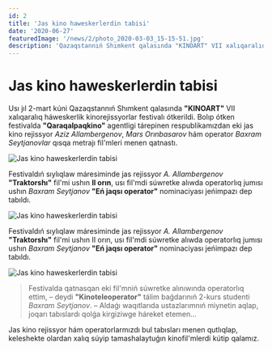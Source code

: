 ```yaml
---
id: 2
title: 'Jas kino haweskerlerdin tabisi'
date: '2020-06-27'
featuredImage: '/news/2/photo_2020-03-03_15-15-51.jpg'
description: 'Qazaqstannıń Shımkent qalasında "KINOART" VII xalıqaralıq háweskerlik kinorejissyorlar festivalı ótkerildi.'
---
```


# Jas kino haweskerlerdin tabisi

Usı jıl 2-mart kúni Qazaqstannıń Shımkent qalasında **"KINOART"** VII xalıqaralıq háweskerlik kinorejissyorlar festivalı ótkerildi. Bolıp ótken festivalda **"Qaraqalpaqkino"** agentligi tárepinen respublikamızdan eki jas kino rejissyor _Aziz Allambergenov_, _Mars Orınbasarov_ hám operator _Baxram Seytjanovlar_ qısqa metrajı fil'mleri menen qatnastı.

![Jas kino haweskerlerdin tabisi](/news/2/photo_2020-03-03_15-15-35.jpg)

Festivaldıń sıylıqlaw máresiminde jas rejissyor _A. Allambergenov_ **"Traktorshı"** fil'mi ushın **II orın**, usı fil'mdi súwretke alıwda operatorlıq jumısı ushın _Baxram Seytjanov_ **"Eń jaqsı operator"** nominaciyası jeńimpazı dep tabıldı.

![Jas kino haweskerlerdin tabisi](/news/2/photo_2020-03-03_15-15-04.jpg)

Festivaldıń sıylıqlaw máresiminde jas rejissyor _A. Allambergenov_ **"Traktorshı"** fil'mi ushın II orın, usı fil'mdi súwretke alıwda operatorlıq jumısı ushın _Baxram Seytjanov_ **"Eń jaqsı operator"** nominaciyası jeńimpazı dep tabıldı.

![Jas kino haweskerlerdin tabisi](/news/2/photo_2020-03-03_15-14-50.jpg)

> Festivalda qatnasqan eki fil'mniń súwretke alınıwında operatorlıq ettim, – deydi **"Kinoteleoperator"** tálim baǵdarınıń 2-kurs studenti _Baxram Seytjanov_. – Aldaǵı waqıtlarıda ustazlarımnıń miynetin aqlap, joqarı tabıslardı qolǵa kirgiziwge háreket etemen...

Jas kino rejissyor hám operatorlarmızdı bul tabısları menen qutlıqlap, keleshekte olardan xalıq súyip tamashalaytuǵın kinofil'mlerdi kútip qalamız.
